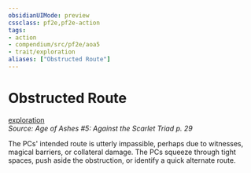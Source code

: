 ```yaml
---
obsidianUIMode: preview
cssclass: pf2e,pf2e-action
tags:
- action
- compendium/src/pf2e/aoa5
- trait/exploration
aliases: ["Obstructed Route"]
---
```

# Obstructed Route
[exploration](exploration.md "Exploration Action & Ability Trait")  
*Source: Age of Ashes #5: Against the Scarlet Triad p. 29*  


The PCs' intended route is utterly impassible, perhaps due to witnesses, magical barriers, or collateral damage. The PCs squeeze through tight spaces, push aside the obstruction, or identify a quick alternate route.
